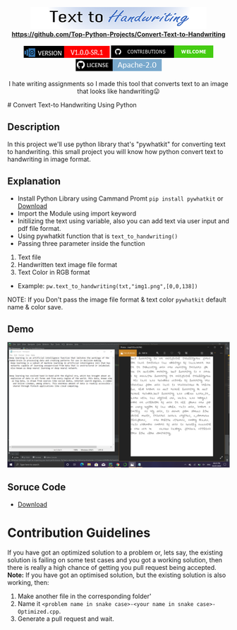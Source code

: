 <p align="center">
<img alt="Text-to-handwriting title image" src="5.png" /> 
<br/><b><a href="https://saurabhdaware.github.io/text-to-handwriting/">https://github.com/Top-Python-Projects/Convert-Text-to-Handwriting</a></b><br/><br/><img alt="NPM Version" src="3.PNG" /> <a href="#contributing"><img alt="Contributions Welcome" src="1.png"></a> <br/><a href="https://github.com/Top-Python-Projects/Convert-Text-to-Handwriting/blob/main/LICENSE"> <img alt="GitHub License MIT" src="ls.png"> </a><br/><br/> I hate writing assignments so I made this tool that converts text to an image that looks like handwriting😛

</p>
# Convert Text-to Handwriting Using Python

## Description
In this project we'll use python library that's "pywhatkit"  for converting text to handwriting. this small project you will know how python convert text to handwriting in image format.

## Explanation
  - Install Python Library using Cammand Promt `pip install pywhatkit` or  [Download](https://pypi.org/project/pywhatkit/)
  - Import the Module using import keyword 
  - Initilizing the text using variable, also you can add text via user input and pdf file format.
  - Using pywhatkit function that is `text_to_handwriting()`
  - Passing three parameter inside the function
   1. Text file 
   2. Handwritten text image file format
   3. Text Color in RGB format
   
   -  Example: `pw.text_to_handwriting(txt,"img1.png",[0,0,138])`
   
   NOTE: If you Don't pass the image file format & text color  `pywhatkit` default name & color save.
   

## Demo
<img src="text_to_handwrting.png">

## Soruce Code
- [Download](https://drive.google.com/file/d/1cWIfTZ-t6TQ0CRCmrALZ-loa21YqEdJO/view?usp=sharing)


# Contribution Guidelines

If you have got an optimized solution to a problem or, lets say, the existing solution is failing on some test cases and you got a working solution, then there is really a high chance of getting you pull request being accepted. 
**Note:** If you have got an optimised solution, but the existing solution is also working, then:
1. Make another file in the corresponding folder'
2. Name it `<problem name in snake case>-<your name in snake case>-Optimized.cpp`.
3. Generate a pull request and wait.
